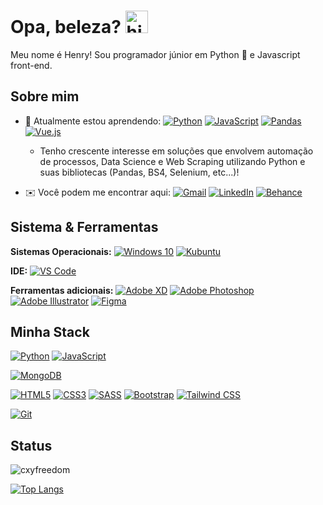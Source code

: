 # Opa, beleza? <img src="https://user-images.githubusercontent.com/1303154/88677602-1635ba80-d120-11ea-84d8-d263ba5fc3c0.gif" width="36px" alt="hi">

 Meu nome é Henry! Sou programador júnior em Python 🐍 e Javascript front-end.

## Sobre mim

* 🌱 Atualmente estou aprendendo:  [![Python](https://img.shields.io/badge/-Python-3776AB?&logo=python&logoColor=ffffff)](https://www.python.org/) [![JavaScript](https://img.shields.io/badge/-JavaScript-23F7DF1C?&logo=javascript&logoColor=000000&labelColor=%23F7DF1C&color=%23FFCE5A)](https://www.javascript.com/)
[![Pandas](https://img.shields.io/badge/-pandas-150458?&logo=pandas&logoColor=ffffff)](https://pandas.pydata.org)
[![Vue.js](https://img.shields.io/badge/-Vue.js-4FC08D?&logo=vue.js&logoColor=ffffff)](https://vuejs.org)
    * Tenho crescente interesse em soluções que envolvem automação de processos, Data Science e Web Scraping utilizando Python e suas bibliotecas (Pandas, BS4, Selenium, etc...)!   

* ✉️ Você podem me encontrar aqui: 
    [![Gmail](https://img.shields.io/badge/-Gmail-c14438?&logo=Gmail&logoColor=ffffff)](mailto:henrymedeiros77@gmail.com) [![LinkedIn](https://img.shields.io/badge/LinkedIn-0A66C2.svg?&logo=linkedin&logoColor=ffffff)](https://www.linkedin.com/in/henry-medeiros77/) [![Behance](https://img.shields.io/badge/Behance-1769FF.svg?&logo=behance&logoColor=ffffff)](https://www.behance.net/henry_medeiros77)

## Sistema & Ferramentas


**Sistemas Operacionais:** [![Windows 10](https://img.shields.io/badge/Windows-10-blue?&logo=Windows&logoColor=Fff)](https://www.microsoft.com/pt-br/windows/get-windows-10) [![Kubuntu](https://img.shields.io/badge/Kubuntu-20.04.2LTS-blue?&logo=Kubuntu&logoColor=Fff)](https://kubuntu.org/getkubuntu/)

**IDE:** [![VS Code](https://img.shields.io/badge/VSCode-%23007ACC?&logo=Visual-studio-code)](https://code.visualstudio.com/)

**Ferramentas adicionais:** [![Adobe XD](https://img.shields.io/badge/Adobe-XD-FF61F6?&logo=Adobe-XD&logoColor=ffffff)](https://www.adobe.com/br/products/xd.html) [![Adobe Photoshop](https://img.shields.io/badge/Adobe-Photoshop-31A8FF?&logo=Adobe-Photoshop&logoColor=ffffff)](https://www.adobe.com/br/products/photoshop.html)
[![Adobe Illustrator](https://img.shields.io/badge/Adobe-Illustrator-FF9A00?&logo=Adobe-Illustrator&logoColor=ffffff)](https://www.adobe.com/br/products/illustrator.html)
[![Figma](https://img.shields.io/badge/Figma-F24E1E?&logo=Figma&logoColor=ffffff)](https://figma.com/)

## Minha Stack

[![Python](https://img.shields.io/badge/-Python-3776AB?&logo=python&logoColor=ffffff)](https://www.python.org/)
[![JavaScript](https://img.shields.io/badge/-JavaScript-23F7DF1C?&logo=javascript&logoColor=000000&labelColor=%23F7DF1C&color=%23FFCE5A)](https://www.javascript.com/)

[![MongoDB](https://img.shields.io/badge/-MongoDB-47A248?&logo=MongoDB&logoColor=ffffff)](https://www.mongodb.com/)

[![HTML5](https://img.shields.io/badge/-HTML5-E34F26?&logo=HTML5&logoColor=ffffff)](#)
[![CSS3](https://img.shields.io/badge/-CSS3-1572B6?&logo=CSS3&logoColor=ffffff)](#)
[![SASS](https://img.shields.io/badge/-SASS-CC6699?&logo=Sass&logoColor=ffffff)](#)
[![Bootstrap](https://img.shields.io/badge/-Bootstrap-7952B3?&logo=Bootstrap&logoColor=ffffff)](https://getbootstrap.com)
[![Tailwind CSS](https://img.shields.io/badge/-TailwindCSS-38B2AC?&logo=tailwind-css20kafka&logoColor=ffffff)](https://tailwindcss.com)

[![Git](https://img.shields.io/badge/-Git-%23F05032?&logo=git&logoColor=%23ffffff)](https://git-scm.com/)

## Status

<p><img src="https://github-readme-stats.vercel.app/api?username=henrymedeiros&show_icons=true&theme=tokyonight" alt="cxyfreedom" /></p>

[![Top Langs](https://github-readme-stats.vercel.app/api/top-langs/?username=henrymedeiros&layout=compact)](https://github.com/anuraghazra/github-readme-stats)





